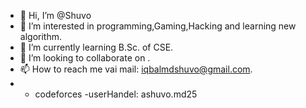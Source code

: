 - 👋 Hi, I’m @Shuvo
- 👀 I’m interested in programming,Gaming,Hacking and learning new algorithm.
- 🌱 I’m currently learning B.Sc. of CSE.
- 💞️ I’m looking to collaborate on .
- 📫 How to reach me vai mail: iqbalmdshuvo@gmail.com.
-  - codeforces -userHandel: ashuvo.md25 

<!---
Shuvo0725/Shuvo0725 is a ✨ special ✨ repository because its `README.md` (this file) appears on your GitHub profile.
You can click the Preview link to take a look at your changes.
--->
